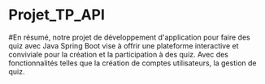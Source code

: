 # Projet_TP_API
#En résumé, notre projet de développement d'application pour faire des quiz avec Java Spring Boot vise à offrir
une plateforme interactive et conviviale pour la création et la participation à des quiz. Avec des fonctionnalités
telles que la création de comptes utilisateurs, la gestion de quiz.
